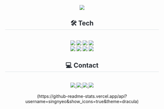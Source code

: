  <div align= "center">
    <img src="https://capsule-render.vercel.app/api?type=waving&color=340094&height=240&text=Kang%20Si%20Yeon&animation=fadeIn&fontColor=ffffff&fontSize=70" />
    </div>
    <div align= "center">
    <h2 style="border-bottom: 1px solid #d8dee4; color: #282d33;"> 🛠️ Tech</h2> <br> 
    <div style="margin: 0 auto; text-align: center;" align= "center">
          <img src="https://img.shields.io/badge/Discord-5865F2?style=for-the-badge&logo=Discord&logoColor=white">
          <img src="https://img.shields.io/badge/Git-F05032?style=for-the-badge&logo=Git&logoColor=white">
          <img src="https://img.shields.io/badge/Github-181717?style=for-the-badge&logo=Github&logoColor=white">
          <img src="https://img.shields.io/badge/Notion-000000?style=for-the-badge&logo=Notion&logoColor=white">
        <br/>
          <img src="https://img.shields.io/badge/Javascript-F7DF1E?style=for-the-badge&logo=Javascript&logoColor=white">
          <img src="https://img.shields.io/badge/Node.js-339933?style=for-the-badge&logo=Node.js&logoColor=white">
          <img src="https://img.shields.io/badge/Next.js-000000?style=for-the-badge&logo=Next.js&logoColor=white">
          <img src="https://img.shields.io/badge/React-61DAFB?style=for-the-badge&logo=React&logoColor=white">
          </div>
    </div>
    <div align= "center">
    <h2 style="border-bottom: 1px solid #d8dee4; color: #282d33;"> 💻 Contact</h2> <br> 
    <div align= "center"> <a href=https://singnyeo.tistory.com/> <img src="https://img.shields.io/badge/Tistory-000000?style=for-the-badge&logo=Tistory&logoColor=white&link=https://singnyeo.tistory.com/"> </a>
         <a href=https://blog.naver.com/singnyeo> <img src="https://img.shields.io/badge/Naver-03C75A?style=for-the-badge&logo=Naver&logoColor=white&link=https://blog.naver.com/singnyeo"> </a>
         <a href=https://www.instagram.com/sx._.yxxn/> <img src="https://img.shields.io/badge/Instagram-E4405F?style=for-the-badge&logo=Instagram&logoColor=white&link=https://www.instagram.com/sx._.yxxn/"> </a>
         <a href=mailto:rkdtldus0115@gmail.com> <img src="https://img.shields.io/badge/Gmail-EA4335?style=for-the-badge&logo=Gmail&logoColor=white&link=mailto:rkdtldus0115@gmail.com"> </a>
          </div>  <br> 
         (https://github-readme-stats.vercel.app/api?username=singnyeo&show_icons=true&theme=dracula)
    <div align= "center">  </div> 
    </div>
    
